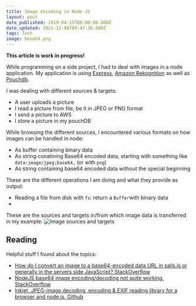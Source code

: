 ```yaml
---
title: Image encoding in Node JS
layout: post
date_published: 2019-04-15T00:00:00.000Z
date_updated: 2021-12-06T09:47:26.000Z
tags: Tech
image: base64.png
---
```


**This article is work in progress!**

While programming on a side project, I had to deal with images in a node application. My application is using [Express](https://expressjs.com/), [Amazon Rekognition](https://aws.amazon.com/rekognition/) as well as [Pouchdb](https://pouchdb.com/).

I was dealing with different sources & targets:

- A user uploads a picture
- I read a picture from file, be it in JPEG or PNG format
- I send a picture to AWS
- I store a picture in my pouchDB

While browsing the different sources, I encountered various formats on how images can be handled in node:

- As buffer containing binary data
- As string conatining Base64 encoded data, starting with something like `data:image/jpeg;base64,` (or with `png`)
- As string containing base64 encoded data without the special beginning

These are the different operations I am doing and what they provide as output:

- Reading a file from disk with `fs`: return a `Buffer`with binary data
-

These are the sources and targets in/from which image data is transferred in my example:
![Image sources and targets](https://docs.google.com/drawings/d/e/2PACX-1vTaOoDUdKWZ9q05WH1LX1Yz_JbismNFdrYMoFYYsbU410xf23mi4GxRv_ZvhIQipnLDXunKU5eCh-Ju/pub?w=960&h=720)

## Reading

Helpful stuff I found about the topics:

- [How do I convert an image to a base64-encoded data URL in sails.js or generally in the servers side JavaScript? StackOverflow](https://stackoverflow.com/questions/24523532/how-do-i-convert-an-image-to-a-base64-encoded-data-url-in-sails-js-or-generally)
- [NodeJS base64 image encoding/decoding not quite working, StackOverflow](https://stackoverflow.com/questions/8110294/nodejs-base64-image-encoding-decoding-not-quite-working)
- [Inkjet, JPEG-image decoding, encoding & EXIF reading library for a browser and node.js, Github](https://github.com/gchudnov/inkjet/blob/master/README.md)

